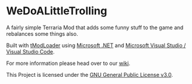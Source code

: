# WeDoALittleTrolling

A fairly simple Terraria Mod that adds some funny stuff to the game and rebalances some things also.

Built with [tModLoader](https://www.tmodloader.net/) using [Microsoft .NET](https://dotnet.microsoft.com/) and [Microsoft Visual Studio / Visual Studio Code](https://visualstudio.microsoft.com).

For more information please head over to our [wiki](https://github.com/LukasVs-Mod-Coding-Collaboration/WeDoALittleTrolling/wiki).

This Project is licensed under the [GNU General Public License v3.0](https://github.com/LukasVs-Mod-Coding-Collaboration/WeDoALittleTrolling/blob/main/LICENSE).
